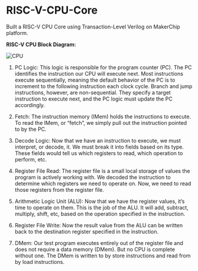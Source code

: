 # RISC-V-CPU-Core
Built a RISC-V CPU Core using Transaction-Level Verilog on MakerChip platform. 



**RISC-V CPU Block Diagram:**

![CPU](https://github.com/user-attachments/assets/541a09ac-781a-4ee2-a012-331334622573)

1. PC Logic: This logic is responsible for the program counter (PC). The PC identifies the instruction our CPU will execute next. Most instructions execute sequentially, meaning the default behavior of the PC is to increment to the following instruction each clock cycle. Branch and jump instructions, however, are non-sequential. They specify a target instruction to execute next, and the PC logic must update the PC accordingly.

2. Fetch: The instruction memory (IMem) holds the instructions to execute. To read the IMem, or “fetch”, we simply pull out the instruction pointed to by the PC.

3. Decode Logic: Now that we have an instruction to execute, we must interpret, or decode, it. We must break it into fields based on its type. These fields would tell us which registers to read, which operation to perform, etc.

4. Register File Read: The register file is a small local storage of values the program is actively working with. We decoded the instruction to determine which registers we need to operate on. Now, we need to read those registers from the register file.

5. Arithmetic Logic Unit (ALU): Now that we have the register values, it’s time to operate on them. This is the job of the ALU. It will add, subtract, multiply, shift, etc, based on the operation specified in the instruction.

6. Register File Write: Now the result value from the ALU can be written back to the destination register specified in the instruction.

7. DMem: Our test program executes entirely out of the register file and does not require a data memory (DMem). But no CPU is complete without one. The DMem is written to by store instructions and read from by load instructions.

